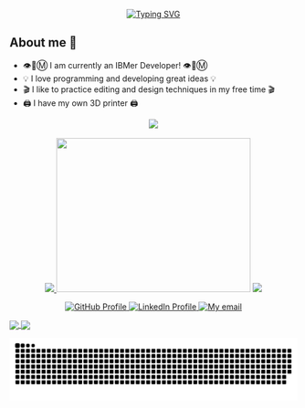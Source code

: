 <p align="center"><a href="https://git.io/typing-svg"><img src="https://readme-typing-svg.demolab.com?font=Fira+Code&size=25&duration=2000&color=58F73D&center=true&vCenter=true&multiline=true&random=false&width=435&height=100&lines=Hello+World!+My+name+is;Leonardo+Cesar+and+welcome;to+my+GitHub+profile!" alt="Typing SVG" /></a></p>

## About me :pencil:

- :eye::bee::m: I am currently an IBMer Developer! :eye::bee::m:
- :bulb: I love programming and developing great ideas :bulb:
- :clapper: I like to practice editing and design techniques in my free time :clapper:
- :printer: I have my own 3D printer :printer:

<p align="center">
  <a href="https://skillicons.dev">
    <img src="https://skillicons.dev/icons?i=java,js,html,css,bootstrap,nodejs,ts,vscode" />
  </a>
</p>
<p align="center">
  <a href="https://skillicons.dev">
    <img src="https://skillicons.dev/icons?i=spring,react,angular,firebase,py&perline=1" />
  </a>
  <img height=270 width=340 src="https://bestanimations.com/media/earth-space/1608949954astronaut-in-space-animation-4.gif">
  <a href="https://skillicons.dev">
    <img src="https://skillicons.dev/icons?i=androidstudio,git,postman,arduino,figma&perline=1" />
  </a>
</p>

<p align="center">
  <a href="https://www.github.com/lcesadm">
    <img src="https://img.shields.io/badge/github-%23121011.svg?style=for-the-badge&logo=github&logoColor=white" alt="GitHub Profile">
  </a>
  <a href="https://www.linkedin.com/in/lcesadm">
    <img src="https://img.shields.io/badge/linkedin-%230077B5.svg?style=for-the-badge&logo=linkedin&logoColor=white" alt="LinkedIn Profile">
  </a>
  <a href="mailto:mendonca_leonardo@hotmail.com">
    <img src="https://img.shields.io/badge/Email-grey?style=for-the-badge&logo=microsoft&logoColor=white" alt="My email">
  </a>
</p>

<a href="https://github.com/anuraghazra/github-readme-stats">
  <img height=200 align="center" src="https://github-readme-stats.vercel.app/api?username=lcesadm&show_icons=true&rank_icon=github&theme=transparent" />
</a>
<a href="https://github.com/anuraghazra/github-readme-stats">
  <img height=200 align="center" src="https://github-readme-stats.vercel.app/api/top-langs?username=lcesadm&layout=compact&langs_count=8&card_width=320&theme=transparent" />
</a>

![Snake animation](https://github.com/lcesadm/lcesadm/blob/output/github-snake-dark.svg)
